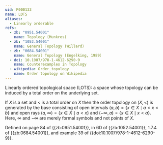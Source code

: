 ```yaml
---
uid: P000133
name: LOTS
aliases:
  - Linearly orderable
refs:
  - zb: "0951.54001"
    name: Topology (Munkres)
  - zb: "1052.54001"
    name: General Topology (Willard)
  - zb: "0684.54001"
    name: General Topology (Engelking, 1989)
  - doi: 10.1007/978-1-4612-6290-9
    name: Counterexamples in Topology
  - wikipedia: Order_topology
    name: Order topology on Wikipedia
---
```


Linearly ordered topological space (LOTS): a space whose topology can be induced by a total order on the underlying set.

If $X$ is a set and $<$ is a total order on $X$ then the order topology on $(X,<)$ is generated by the base consisting of open intervals $(a,b) = \{x\in X\mid a < x < b\}$ and open rays $(a,\infty) = \{x\in X \mid a < x\}$ and $(-\infty, a) = \{x\in X\mid x < a\}$. Here, $\infty$ and $-\infty$ are merely formal symbols and not points of $X$.

Defined on page 84 of {{zb:0951.54001}}, in 6D of {{zb:1052.54001}}, 1.7.4 of {{zb:0684.54001}}, and example 39 of {{doi:10.1007/978-1-4612-6290-9}}.
